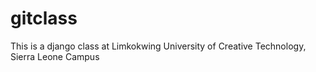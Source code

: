 # gitclass
This is a django class at Limkokwing University of Creative Technology, Sierra Leone Campus
